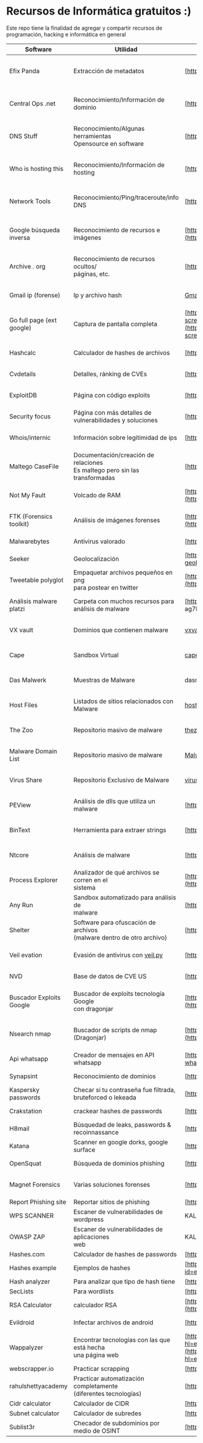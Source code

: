 # Recursos de Informática gratuitos :)
Este repo tiene la finalidad de agregar y compartir recursos de programación, hacking e informática en general


| Software                     | Utilidad                                                                      | Página                                                                                                                                                                                                       | Fuente                                       |
| ---------------------------- | ----------------------------------------------------------------------------- | ------------------------------------------------------------------------------------------------------------------------------------------------------------------------------------------------------------ | -------------------------------------------- |
| Efix Panda                   | Extracción de metadatos                                                       | [https://opanda.com/en/iexif/](https://opanda.com/en/iexif/)                                                                                                                                                 | Introducción al pentesting Dragonjar         |
| Central Ops .net             | Reconocimiento/Información de dominio                                         | [https://centralops.net/co/](https://centralops.net/co/)                                                                                                                                                     | Introducción al pentesting Dragonjar         |
| DNS Stuff                    | Reconocimiento/Algunas herramientas<br>Opensource en software                 | [https://www.dnsstuff.com/freetools](https://www.dnsstuff.com/freetools)                                                                                                                                     | Introducción al pentesting Dragonjar         |
| Who is hosting this          | Reconocimiento/Información de hosting                                         | [https://www.whoishostingthis.com/](https://www.whoishostingthis.com/)                                                                                                                                       | Introducción al pentesting Dragonjar         |
| Network Tools                | Reconocimiento/Ping/traceroute/info DNS                                       | [https://network-tools.com/](https://network-tools.com/)                                                                                                                                                     | Introducción al pentesting Dragonjar         |
| Google búsqueda<br>inversa   | Reconocimiento de recursos e imágenes                                         | [https://www.google.com.mx/imghp?hl=es&authuser=0&ogbl](https://www.google.com.mx/imghp?hl=es&authuser=0&ogbl)                                                                                               | Introducción al pentesting Dragonjar         |
| Archive . org                | Reconocimiento de recursos ocultos/<br>páginas, etc.                          | [https://archive.org/](https://archive.org/)                                                                                                                                                                 | Introducción al pentesting Dragonjar         |
| Gmail ip (forense)           | Ip y archivo hash                                                             | [Gmail.com/correo/3puntos/bajar](http://gmail.com/correo/3puntos/bajar) y calcular hash                                                                                                                      | Diplomado informática forense                |
| Go full page (ext<br>google) | Captura de pantalla completa                                                  | [https://chrome.google.com/webstore/detail/gofullpage-full-page-scre/fdpohaocaechififmbbbbbknoalclacl](https://chrome.google.com/webstore/detail/gofullpage-full-page-scre/fdpohaocaechififmbbbbbknoalclacl) | Diplomado informática forense                |
| Hashcalc                     | Calculador de hashes de archivos                                              | [https://www.slavasoft.com/hashcalc/](https://www.slavasoft.com/hashcalc/)                                                                                                                                   | Diplomado informática forense                |
| Cvdetails                    | Detalles, ránking de CVEs                                                     | [https://www.cvedetails.com/](https://www.cvedetails.com/)                                                                                                                                                   | Certificación [G.H.O.S](http://g.h.o.st/).T. |
| ExploitDB                    | Página con código exploits                                                    | [https://www.exploit-db.com/](https://www.exploit-db.com/)                                                                                                                                                   | Curso the bible of hacking                   |
| Security focus               | Página con más detalles de<br>vulnerabilidades y soluciones                   | [https://www.securityfocus.com/vulnerabilities](https://www.securityfocus.com/vulnerabilities)                                                                                                               | Certificación G.H.O.S.T.                     |
| Whois/internic               | Información sobre legitimidad de ips                                          | [https://www.internic.net/403/302/whois.html](https://www.internic.net/403/302/whois.html)                                                                                                                   | Diplomado informática forense                |
| Maltego CaseFile             | Documentación/creación de relaciones<br>Es maltego pero sin las transformadas | [https://www.maltego.com/downloads/](https://www.maltego.com/downloads/)                                                                                                                                     | Introducción al pentesting Dragonjar         |
| Not My Fault                 | Volcado de RAM                                                                | [https://docs.microsoft.com/en-us/sysinternals/downloads/notmyfault](https://docs.microsoft.com/en-us/sysinternals/downloads/notmyfault)                                                                     | Diplomado informática forense                |
| FTK (Forensics<br>toolkit)   | Análisis de imágenes forenses                                                 | [https://accessdata.com/product-download/ftk-download-page](https://accessdata.com/product-download/ftk-download-page)                                                                                       | Diplomado informática forense                |
| Malwarebytes                 | Antivirus valorado                                                            | [https://es.malwarebytes.com/products/](https://es.malwarebytes.com/products/)                                                                                                                               | UnderC0de whatsapp                           |
| Seeker                       | Geolocalización                                                               | [https://esgeeks.com/seeker-geolocalizacion-de-dispositivos/](https://esgeeks.com/seeker-geolocalizacion-de-dispositivos/)                                                                                   | Es geeks twitter                             |
| Tweetable polyglot           | Empaquetar archivos pequeños en png<br>para postear en twitter                | [https://github.com/DavidBuchanan314/tweetable-polyglot-png](https://github.com/DavidBuchanan314/tweetable-polyglot-png)                                                                                     | Twitter David Buchanan                       |
| Análisis malware<br>platzi   | Carpeta con muchos recursos para<br>análisis de malware                       | [https://mega.nz/folder/Fbx1xIwS](https://mega.nz/folder/Fbx1xIwS) clave: ag7BQyIjyq\_oyEhzWk3xOw                                                                                                            | Platzi análisis de malware                   |
| VX vault                     | Dominios que contienen malware                                                | [vxvault.net/ViriList.php](http://vxvault.net/ViriList.php)                                                                                                                                                  | Platzi análisis de malware                   |
| Cape                         | Sandbox Virtual                                                               | [cape.contextis.com](http://cape.contextis.com)                                                                                                                                                              | Platzi análisis de malware                   |
| Das Malwerk                  | Muestras de Malware                                                           | dasmalwerk.eu                                                                                                                                                                                                | Platzi análisis de malware                   |
| Host Files                   | Listados de sitios relacionados con Malware                                   | [hosts-file.net](http://hosts-file.net)                                                                                                                                                                      | Platzi análisis de malware                   |
| The Zoo                      | Repositorio masivo de malware                                                 | [thezoo.morirt.com](http://thezoo.morirt.com)                                                                                                                                                                | Platzi análisis de malware                   |
| Malware Domain List          | Repositorio masivo de malware                                                 | [Malwaredomainlist.com](http://Malwaredomainlist.com)                                                                                                                                                        | Platzi análisis de malware                   |
| Virus Share                  | Repositorio Exclusivo de Malware                                              | [virusshare.com](http://virusshare.com)                                                                                                                                                                      | Platzi análisis de malware                   |
| PEView                       | Análisis de dlls que utiliza un malware                                       | [https://www.aldeid.com/wiki/PEView](https://www.aldeid.com/wiki/PEView)                                                                                                                                     | Platzi análisis de malware                   |
| BinText                      | Herramienta para extraer strings                                              | [https://www.aldeid.com/wiki/BinText](https://www.aldeid.com/wiki/BinText)                                                                                                                                   | Platzi análisis de malware                   |
| Ntcore                       | Análisis de malware                                                           | [https://ntcore.com/](https://ntcore.com/)                                                                                                                                                                   | Platzi análisis de malware                   |
| Process Explorer             | Analizador de qué archivos se corren en el<br>sistema                         | [https://docs.microsoft.com/en-us/sysinternals/downloads/process-explorer](https://docs.microsoft.com/en-us/sysinternals/downloads/process-explorer)                                                         | Platzi análisis de malware                   |
| Any Run                      | Sandbox automatizado para análisis de<br>malware                              | [https://app.any.run/](https://app.any.run/)                                                                                                                                                                 | Platzi análisis de malware                   |
| Shelter                      | Software para ofuscación de archivos<br>(malware dentro de otro archivo)      | [https://www.shellterproject.com/download/](https://www.shellterproject.com/download/)                                                                                                                       | Platzi análisis de malware                   |
| Veil evation                 | Evasión de antivirus con [veil.py](http://veil.py/)                           | [https://github.com/Veil-Framework/Veil](https://github.com/Veil-Framework/Veil)                                                                                                                             | Platzi análisis de malware                   |
| NVD                          | Base de datos de CVE US                                                       | [https://nvd.nist.gov/](https://nvd.nist.gov/)                                                                                                                                                               | Certificación G.H.O.S.T.                     |
| Buscador Exploits<br>Google  | Buscador de exploits tecnología Google<br>con dragonjar                       | [https://www.dragonjar.org/buscador-de-exploits-con-tecnologia-google.xhtml](https://www.dragonjar.org/buscador-de-exploits-con-tecnologia-google.xhtml)                                                     | Introducción al pentesting Dragonjar         |
| Nsearch nmap                 | Buscador de scripts de nmap (Dragonjar)                                       | [https://www.dragonjar.org/nueva-version-del-nsearch-nmap-script-engine-search.xhtml](https://www.dragonjar.org/nueva-version-del-nsearch-nmap-script-engine-search.xhtml)                                   | Introducción al pentesting Dragonjar         |
| Api whatsapp                 | Creador de mensajes en API whatsapp                                           | [https://vilmanunez.com/crear-enlace-whatsapp/](https://vilmanunez.com/crear-enlace-whatsapp/)                                                                                                               | Google                                       |
| Synapsint                    | Reconocimiento de dominios                                                    | [https://synapsint.com/](https://synapsint.com/)                                                                                                                                                             | Dragonjar Twitter                            |
| Kaspersky passwords          | Checar si tu contraseña fue filtrada,<br>bruteforced o lekeada                | [https://password.kaspersky.com/](https://password.kaspersky.com/)                                                                                                                                           | Ekoparty Unitalks                            |
| Crakstation                  | crackear hashes de passwords                                                  | [https://crackstation.net/](https://crackstation.net/)                                                                                                                                                       | Tryhackme owasp room                         |
| H8mail                       | Búsquedad de leaks, passwords &<br>recoinnassance                             | [https://github.com/khast3x/h8mail](https://github.com/khast3x/h8mail)                                                                                                                                       | Ekoparty Unitalks                            |
| Katana                       | Scanner en google dorks, google surface                                       | [https://github.com/adnane-X-tebbaa/Katana](https://github.com/adnane-X-tebbaa/Katana)                                                                                                                       | Ekoparty Unitalks                            |
| OpenSquat                    | Búsqueda de dominios phishing                                                 | [https://github.com/atenreiro/opensquat](https://github.com/atenreiro/opensquat)                                                                                                                             | Ekoparty Unitalks                            |
| Magnet Forensics             | Varias soluciones forenses                                                    | [https://www.magnetforensics.com/free-tools/](https://www.magnetforensics.com/free-tools/)                                                                                                                   | Diplomado informática forense                |
| Report Phishing site         | Reportar sitios de phishing                                                   | [https://safebrowsing.google.com/](https://safebrowsing.google.com/)                                                                                                                                         | Google                                       |
| WPS SCANNER                  | Escaner de vulnerabilidades de wordpress                                      | KALI                                                                                                                                                                                                         | Certificación G.H.O.S.T.                     |
| OWASP ZAP                    | Escaner de vulnerabilidades de aplicaciones<br>web                            | KALI                                                                                                                                                                                                         | Certificación G.H.O.S.T.                     |
| Hashes.com                   | Calculador de hashes de passwords                                             | [https://hashes.com/en/decrypt/hash](https://hashes.com/en/decrypt/hash)                                                                                                                                     | Tryhackme                                    |
| Hashes example               | Ejemplos de hashes                                                            | [https://hashcat.net/wiki/doku.php?id=example\_hashes](https://hashcat.net/wiki/doku.php?id=example_hashes)                                                                                                  | Tryhackme                                    |
| Hash analyzer                | Para analizar que tipo de hash tiene                                          | [https://www.tunnelsup.com/hash-analyzer/](https://www.tunnelsup.com/hash-analyzer/)                                                                                                                         | Tryhackme                                    |
| SecLists                     | Para wordlists                                                                | [https://github.com/danielmiessler/SecLists](https://github.com/danielmiessler/SecLists)                                                                                                                     | Tryhackme                                    |
| RSA Calculator               | calculador RSA                                                                | [https://www.cs.drexel.edu/~jpopyack/IntroCS/HW/RSAWorksheet.html](https://www.cs.drexel.edu/~jpopyack/IntroCS/HW/RSAWorksheet.html)                                                                         | Tryhackme                                    |
| Evildroid                    | Infectar archivos de android                                                  | [https://github.com/M4sc3r4n0/Evil-Droid](https://github.com/M4sc3r4n0/Evil-Droid)                                                                                                                           | Certificación G.H.O.S.T.                     |
| Wappalyzer                   | Encontrar tecnologías con las que está hecha<br>una página web                | [https://chrome.google.com/webstore/detail/wappalyzer/gppongmhjkpfnbhagpmjfkannfbllamg?hl=es](https://chrome.google.com/webstore/detail/wappalyzer/gppongmhjkpfnbhagpmjfkannfbllamg?hl=es)                   | Tryhackme                                    |
| webscrapper.io               | Practicar scrapping                                                           | [https://webscraper.io/test-sites](https://webscraper.io/test-sites)                                                                                                                                         | Google                                       |
| rahulshettyacademy           | Practicar automatización completamente<br>(diferentes tecnologías)            | [https://rahulshettyacademy.com](https://rahulshettyacademy.com/)                                                                                                                                            | Protractor Course                            |
| Cidr calculator              | Calculador de CIDR                                                            | [https://www.subnet-calculator.com/cidr.php](https://www.subnet-calculator.com/cidr.php)                                                                                                                     | ejpt e learn                                 |
| Subnet calculator            | Calculador de subredes                                                        | [https://www.subnet-calculator.com/](https://www.subnet-calculator.com/)                                                                                                                                     | ejpt e learn                                 |
| Sublist3r                    | Checador de subdominios por medio de OSINT                                    | [https://github.com/aboul3la/Sublist3r](https://github.com/aboul3la/Sublist3r)                                                                                                                               | Tryhackme                                    |
